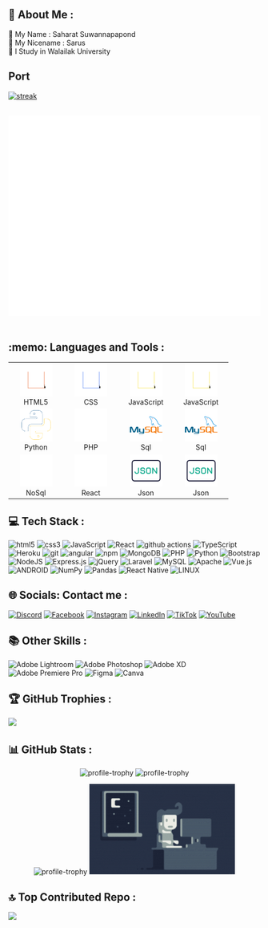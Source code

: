 <h2>💫 About Me :</h2>
📛 My Name : Saharat Suwannapapond<br>📖 My Nicename : Sarus<br>🏫 I Study in Walailak University<br>

<h2> Port</h2>

[![streak](https://codeium.com/badges/v2/user/sarus/streak)](https://codeium.com/profile/sarus)



<div align="center"><br>
	<a href="https://github.com/Sarus1997/Sarus1997/blame/main/hello.svg"><img src="hello.svg" width="800" height="400" alt="Click to see the source"></a><br>
</div><br>

<h2>:memo: Languages and Tools :</h2>

<table>
	<tr>
		<td align="center" width="96"><a href="https://www.w3schools.com/html/"><img src="icon/html-icon.svg" alt="icon" width="65" height="65" /></a>
	      <br>HTML5
	    </td>
		<td align="center" width="96"><a href="https://www.w3schools.com/html/"><img src="icon/css-icon.svg" alt="icon" width="65" height="65" /></a>
	      <br>CSS
	    </td>
		<td align="center" width="96"><a href="https://www.w3schools.com/js/"><img src="icon/js-icon.svg" alt="icon" width="65" height="65" /></a>
	      <br>JavaScript
	    </td>
				<td align="center" width="96"><a href="https://www.w3schools.com/js/"><img src="icon/js-icon.svg" alt="icon" width="65" height="65" /></a>
	      <br>JavaScript
	    </td>
	</tr>
	<tr>
		<td align="center" width="96"><a href="https://www.python.org/"><img src="icon/python-icon.svg" alt="icon" width="65" height="65" /></a>
	      <br>Python
	    </td>
		<td align="center" width="96"><a href="https://www.w3schools.com/php/"><img src="icon/php.gif" alt="icon" width="65" height="65" /></a>
	      <br>PHP
	    </td>
		<td align="center" width="96"><a href="https://www.w3schools.com/sql/"><img src="icon/mysql-icon.svg" alt="icon" width="65" height="65" /></a>
	      <br>Sql
	    </td>
			    </td>
		<td align="center" width="96"><a href="https://www.w3schools.com/sql/"><img src="icon/mysql-icon.svg" alt="icon" width="65" height="65" /></a>
	      <br>Sql
	    </td>
	</tr>
	 <tr>
		<td align="center" width="96"><a href="https://www.mongodb.com/nosql-explained"><img src="icon/mongodb.gif" alt="icon" width="65" height="65" /></a>
	      <br>NoSql
		<td align="center" width="96"><a href="https://www.w3schools.com/html/"><img src="icon/react-icon.svg" alt="icon" width="65" height="65" /></a>
	      <br>React
	    </td>
		 <td align="center" width="96"><a href="https://www.w3schools.com/html/"><img src="icon/json1.gif" alt="icon" width="65" height="65" /></a>
	      <br>Json
	    </td>
				 <td align="center" width="96"><a href="https://www.w3schools.com/html/"><img src="icon/json1.gif" alt="icon" width="65" height="65" /></a>
	      <br>Json
	    </td>
	 </tr>



</table>


<h2>💻 Tech Stack :</h2>

<p>
	<img alt="html5" src="https://img.shields.io/badge/-HTML5-E34F26?style=flat-square&logo=html5&logoColor=white" height="24"/>
	<img alt="css3" src="https://img.shields.io/badge/CSS3-1572B6?style=for-the-badge&logo=css3&logoColor=white" height="24"/>
	<img alt="JavaScript" src="https://img.shields.io/badge/javascript-%23323330.svg?style=for-the-badge&logo=javascript&logoColor=%23F7DF1E" height="24"/>
	<img alt="React" src="https://img.shields.io/badge/-React-45b8d8?style=flat-square&logo=react&logoColor=white" height="24"/>
	<img alt="github actions" src="https://img.shields.io/badge/-Github_Actions-2088FF?style=flat-square&logo=github-actions&logoColor=white" height="24"/>
	<img alt="TypeScript" src="https://img.shields.io/badge/-TypeScript-007ACC?style=flat-square&logo=typescript&logoColor=white" height="24"/>
	<img alt="Heroku" src="https://img.shields.io/badge/-Heroku-430098?style=flat-square&logo=heroku&logoColor=white" height="24"/>
	<img alt="git" src="https://img.shields.io/badge/-Git-F05032?style=flat-square&logo=git&logoColor=white" height="24"/>
	<img alt="angular" src="https://img.shields.io/badge/-Angular-DD0031?style=flat-square&logo=angular&logoColor=white" height="24"/>
	<img alt="npm" src="https://img.shields.io/badge/-NPM-CB3837?style=flat-square&logo=npm&logoColor=white" height="24"/>
	<img alt="MongoDB" src="https://img.shields.io/badge/-MongoDB-13aa52?style=flat-square&logo=mongodb&logoColor=white" height="24"/>
	<img alt="PHP" src="https://img.shields.io/badge/php-%23777BB4.svg?style=for-the-badge&logo=php&logoColor=white" height="24"/>
	<img alt="Python" src="https://img.shields.io/badge/python-3670A0?style=for-the-badge&logo=python&logoColor=ffdd54" height="24"/>
	<img alt="Bootstrap" src="https://img.shields.io/badge/bootstrap-%23563D7C.svg?style=for-the-badge&logo=bootstrap&logoColor=white" height="24"/>
	<img alt="NodeJS" src="https://img.shields.io/badge/node.js-6DA55F?style=for-the-badge&logo=node.js&logoColor=white" height="24"/>
	<img alt="Express.js" src="https://img.shields.io/badge/express.js-%23404d59.svg?style=for-the-badge&logo=express&logoColor=%2361DAFB" height="24"/>
	<img alt="jQuery" src="https://img.shields.io/badge/jquery-%230769AD.svg?style=for-the-badge&logo=jquery&logoColor=white" height="24"/>
	<img alt="Laravel" src="https://img.shields.io/badge/laravel-%23FF2D20.svg?style=for-the-badge&logo=laravel&logoColor=white" height="24"/>
	<img alt="MySQL" src="https://img.shields.io/badge/mysql-%2300f.svg?style=for-the-badge&logo=mysql&logoColor=white" height="24"/>
	<img alt="Apache" src="https://img.shields.io/badge/apache-%23D42029.svg?style=for-the-badge&logo=apache&logoColor=white" height="24"/>
	<img alt="Vue.js" src="https://img.shields.io/badge/vuejs-%2335495e.svg?style=for-the-badge&logo=vuedotjs&logoColor=%234FC08D" height="24"/>
	<img alt="ANDROID" src="https://img.shields.io/badge/android-%2320232a.svg?style=for-the-badge&logo=android&logoColor=%a4c639" height="24"/>
	<img alt="NumPy" src="https://img.shields.io/badge/numpy-%23013243.svg?style=for-the-badge&logo=numpy&logoColor=white" height="24"/>
	<img alt="Pandas" src="https://img.shields.io/badge/pandas-%23150458.svg?style=for-the-badge&logo=pandas&logoColor=white" height="24"/>
	<img alt="React Native" src="https://img.shields.io/badge/react_native-%2320232a.svg?style=for-the-badge&logo=react&logoColor=%2361DAFB" height="24"/>
	<img alt="LINUX" src="https://img.shields.io/badge/Linux-FCC624?style=for-the-badge&logo=linux&logoColor=black" height="24"/>
</p>


<h2>🌐 Socials: Contact me :</h2>

[![Discord](https://img.shields.io/badge/Discord-%237289DA.svg?logo=discord&logoColor=white)](https://discord.gg/#3541)
[![Facebook](https://img.shields.io/badge/Facebook-%231877F2.svg?logo=Facebook&logoColor=white)](https://facebook.com/saharat.suwannapapond.7)
[![Instagram](https://img.shields.io/badge/Instagram-%23E4405F.svg?logo=Instagram&logoColor=white)](https://instagram.com/sr_sarus_/?next=%2Fsr_sarus_%2F)
[![LinkedIn](https://img.shields.io/badge/LinkedIn-%230077B5.svg?logo=linkedin&logoColor=white)](https://linkedin.com/in/saharat-sarus/)
[![TikTok](https://img.shields.io/badge/TikTok-%23000000.svg?logo=TikTok&logoColor=white)](https://tiktok.com/@sarus_ss)
[![YouTube](https://img.shields.io/badge/YouTube-%23FF0000.svg?logo=YouTube&logoColor=white)](https://youtube.com/@sr_sarus)

<h2>📚 Other Skills :</h2>

<p>
	<img alt="Adobe Lightroom" src="https://img.shields.io/badge/Adobe%20Lightroom-31A8FF.svg?style=for-the-badge&logo=Adobe%20Lightroom&logoColor=white" height="24"/>
	<img alt="Adobe Photoshop" src="https://img.shields.io/badge/adobephotoshop-%2331A8FF.svg?style=for-the-badge&logo=adobephotoshop&logoColor=white" height="24"/>
	<img alt="Adobe XD" src="https://img.shields.io/badge/Adobe%20XD-470137?style=for-the-badge&logo=Adobe%20XD&logoColor=#FF61F6" height="24"/>
	<img alt="Adobe Premiere Pro" src="https://img.shields.io/badge/Adobe%20Premiere%20Pro-9999FF.svg?style=for-the-badge&logo=Adobe%20Premiere%20Pro&logoColor=white" height="24"/>
	<img alt="Figma" src="https://img.shields.io/badge/figma-%23F24E1E.svg?style=for-the-badge&logo=figma&logoColor=white" height="24"/>
	<img alt="Canva" src="https://img.shields.io/badge/Canva-%2300C4CC.svg?style=for-the-badge&logo=Canva&logoColor=white" height="24"/>
</p>


<h2>🏆 GitHub Trophies :</h2>

![](https://github-profile-trophy.vercel.app/?username=sarus1997&theme=radical&no-frame=false&no-bg=false&margin-w=4)

<h2>📊 GitHub Stats :</h2>
<p align="center">
  <img height="180em" src="https://github-readme-stats.vercel.app/api?username=sarus1997&theme=dark&hide_border=false&include_all_commits=true&count_private=true" alt="profile-trophy"/>
  <img height="180em" src="https://github-readme-stats.vercel.app/api/top-langs/?username=sarus1997&theme=dark&hide_border=false&include_all_commits=true&count_private=true&layout=compact" alt="profile-trophy"/>
</p>

<p align="center">
  <img height="180em" src="https://github-readme-streak-stats.herokuapp.com/?user=sarus1997&theme=dark&hide_border=false" alt="profile-trophy"/>
  <img height="180em" alt="Night Coding" src="https://raw.githubusercontent.com/AVS1508/AVS1508/master/assets/Night-Coding.gif"/>
</p>



<h2>🔝 Top Contributed Repo :</h2>

![](https://github-contributor-stats.vercel.app/api?username=sarus1997&limit=5&theme=radical&combine_all_yearly_contributions=true)




